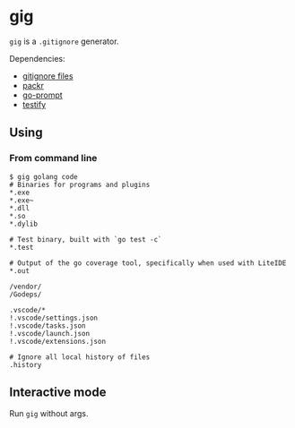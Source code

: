 # gig

`gig` is a `.gitignore` generator.

Dependencies:
- [gitignore files](https://github.com/dvcs/gitignore)
- [packr](github.com/gobuffalo/packr)
- [go-prompt](github.com/c-bata/go-prompt)
- [testify](github.com/stretchr/testify)

## Using

### From command line

```
$ gig golang code
# Binaries for programs and plugins
*.exe
*.exe~
*.dll
*.so
*.dylib

# Test binary, built with `go test -c`
*.test

# Output of the go coverage tool, specifically when used with LiteIDE
*.out

/vendor/
/Godeps/

.vscode/*
!.vscode/settings.json
!.vscode/tasks.json
!.vscode/launch.json
!.vscode/extensions.json

# Ignore all local history of files
.history
```

## Interactive mode

Run `gig` without args.
